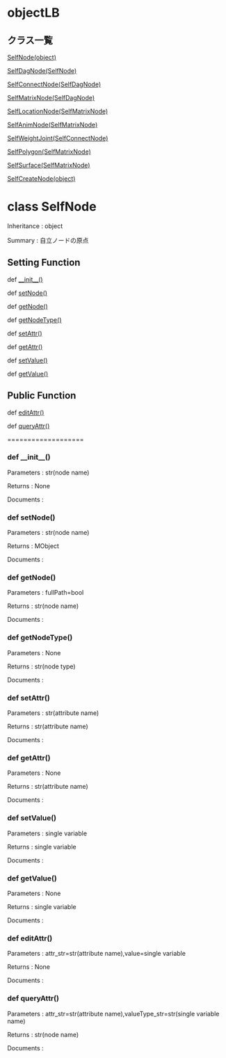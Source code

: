 # objectLB

## クラス一覧

[SelfNode(object)](#selfnode)

[SelfDagNode(SelfNode)](#selfdagnode)

[SelfConnectNode(SelfDagNode)](#selfconnectnode)

[SelfMatrixNode(SelfDagNode)](#selfmatrixnode)

[SelfLocationNode(SelfMatrixNode)](#selflocationnode)

[SelfAnimNode(SelfMatrixNode)](#selfanimnode)

[SelfWeightJoint(SelfConnectNode)](#selfweightjoint)

[SelfPolygon(SelfMatrixNode)](#selfpolygon)

[SelfSurface(SelfMatrixNode)](#selfsurface)

[SelfCreateNode(object)](#selfcreatenode)

<a id="selfnode"></a>
# class SelfNode

Inheritance : object

Summary : 自立ノードの原点
## Setting Function
def [\_\_init\_\_()](#__init__)

def [setNode()](#setnode)

def [getNode()](#getnode)

def [getNodeType()](#getnodetype)

def [setAttr()](#setattr)

def [getAttr()](#getattr)

def [setValue()](#setvalue)

def [getValue()](#getvalue)

## Public Function

def [editAttr()](#editattr)

def [queryAttr()](#queryattr)

===================

<a id="__init__"></a>
### def \_\_init\_\_()

Parameters : str(node name)

Returns : None

Documents : 

<a id="setnode"></a>
### def setNode()

Parameters : str(node name)

Returns : MObject

Documents : 

<a id="getnode"></a>
### def getNode()

Parameters : fullPath=bool

Returns : str(node name)

Documents : 

<a id="getnodetype"></a>
### def getNodeType()

Parameters : None

Returns : str(node type)

Documents : 

<a id="setattr"></a>
### def setAttr()

Parameters : str(attribute name)

Returns : str(attribute name)

Documents : 

<a id="getattr"></a>
### def getAttr()

Parameters : None

Returns : str(attribute name)

Documents : 

<a id="setvalue"></a>
### def setValue()

Parameters : single variable

Returns : single variable

Documents : 

<a id="getvalue"></a>
### def getValue()

Parameters : None

Returns : single variable

Documents : 

<a id="editattr"></a>
### def editAttr()

Parameters : attr_str=str(attribute name),value=single variable

Returns : None

Documents : 

<a id="queryattr"></a>
### def queryAttr()

Parameters : attr_str=str(attribute name),valueType_str=str(single variable name)

Returns : str(node name)

Documents : 